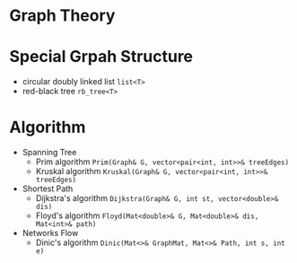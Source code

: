 # **Graph Theory**

# Special Grpah Structure
* circular doubly linked list ```list<T>```
* red-black tree ```rb_tree<T>```

# Algorithm
* Spanning Tree
  * Prim algorithm ```Prim(Graph& G, vector<pair<int, int>>& treeEdges)```
  * Kruskal algorithm ```Kruskal(Graph& G, vector<pair<int, int>>& treeEdges)```
* Shortest Path
  * Dijkstra's algorithm ```Dijkstra(Graph& G, int st, vector<double>& dis)```
  * Floyd's algorithm ```Floyd(Mat<double>& G, Mat<double>& dis, Mat<int>& path)``` 
* Networks Flow
  * Dinic's algorithm ```Dinic(Mat<>& GraphMat, Mat<>& Path, int s, int e)```